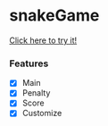 # snakeGame

[Click here to try it!](https://broot5.github.io/snakeGame/index.html)

### Features

- [x] Main
- [x] Penalty
- [x] Score
- [x] Customize
